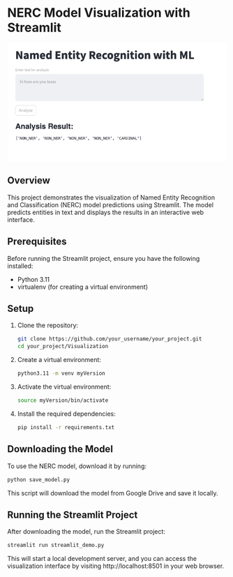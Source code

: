# NERC Model Visualization with Streamlit

![NERC Model Visualization](./Visualization/demo.png)

## Overview

This project demonstrates the visualization of Named Entity Recognition and Classification (NERC) model predictions using Streamlit. The model predicts entities in text and displays the results in an interactive web interface.

## Prerequisites

Before running the Streamlit project, ensure you have the following installed:

- Python 3.11
- virtualenv (for creating a virtual environment)

## Setup

1. Clone the repository:

    ```bash
    git clone https://github.com/your_username/your_project.git
    cd your_project/Visualization
    ```

2. Create a virtual environment:

    ```bash
    python3.11 -m venv myVersion
    ```

3. Activate the virtual environment:

    ```bash
    source myVersion/bin/activate
    ```

4. Install the required dependencies:

    ```bash
    pip install -r requirements.txt
    ```

## Downloading the Model

To use the NERC model, download it by running:

```bash
python save_model.py
```

This script will download the model from Google Drive and save it locally.

## Running the Streamlit Project
After downloading the model, run the Streamlit project:

```bash
streamlit run streamlit_demo.py
```

This will start a local development server, and you can access the visualization interface by visiting http://localhost:8501 in your web browser.
